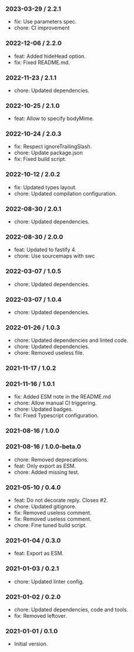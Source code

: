 ### 2023-03-29 / 2.2.1

- fix: Use parameters spec.
- chore: CI improvement

### 2022-12-06 / 2.2.0

- feat: Added hideHead option.
- fix: Fixed README.md.

### 2022-11-23 / 2.1.1

- chore: Updated dependencies.

### 2022-10-25 / 2.1.0

- feat: Allow to specify bodyMime.

### 2022-10-24 / 2.0.3

- fix: Respect ignoreTrailingSlash.
- chore: Update package.json
- fix: Fixed build script.

### 2022-10-12 / 2.0.2

- fix: Updated types layout.
- chore: Updated compilation configuration.

### 2022-08-30 / 2.0.1

- chore: Updated dependencies.

### 2022-08-30 / 2.0.0

- feat: Updated to fastify 4.
- chore: Use sourcemaps with swc

### 2022-03-07 / 1.0.5

- chore: Updated dependencies.

### 2022-03-07 / 1.0.4

- chore: Updated dependencies.

### 2022-01-26 / 1.0.3

- chore: Updated dependencies and linted code.
- chore: Updated dependencies.
- chore: Removed useless file.

### 2021-11-17 / 1.0.2


### 2021-11-16 / 1.0.1

- fix: Added ESM note in the README.md
- chore: Allow manual CI triggering.
- chore: Updated badges.
- fix: Fixed Typescript configuration.

### 2021-08-16 / 1.0.0


### 2021-08-16 / 1.0.0-beta.0

- chore: Removed deprecations.
- feat: Only export as ESM.
- chore: Added missing test.

### 2021-05-10 / 0.4.0

- feat: Do not decorate reply. Closes #2.
- chore: Updated gitignore.
- fix: Removed useless comment.
- fix: Removed useless comment.
- chore: Fine tuned build script.

### 2021-01-04 / 0.3.0

- feat: Export as ESM.

### 2021-01-03 / 0.2.1

- chore: Updated linter config.

### 2021-01-02 / 0.2.0

- chore: Updated dependencies, code and tools.
- fix: Removed leftover.

### 2021-01-01 / 0.1.0

- Initial version.
